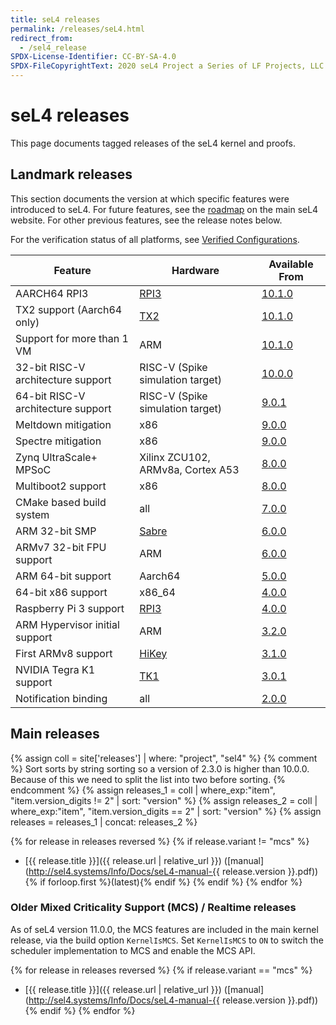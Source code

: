 ```yaml
---
title: seL4 releases
permalink: /releases/seL4.html
redirect_from:
  - /sel4_release
SPDX-License-Identifier: CC-BY-SA-4.0
SPDX-FileCopyrightText: 2020 seL4 Project a Series of LF Projects, LLC.
---
```


# seL4 releases

This page documents tagged releases of the seL4 kernel and proofs.

## Landmark releases

This section documents the version at which specific features were introduced to
seL4. For future features, see the [roadmap](https://sel4.systems/roadmap.html)
on the main seL4 website. For other previous features, see the release notes
below.

For the verification status of all platforms, see [Verified
Configurations](/projects/sel4/verified-configurations.html).

| Feature                        | Hardware                          | Available From      |
| -                              | -                                 | -                   |
| AARCH64 RPI3                   | [RPI3](/Hardware/Rpi3)            | [10.1.0](seL4_10.1.0) |
| TX2 support (Aarch64 only)     | [TX2](/Hardware/JetsonTX2)        | [10.1.0](seL4_10.1.0) |
| Support for more than 1 VM     | ARM                               | [10.1.0](seL4_10.1.0) |
| 32-bit RISC-V architecture support    | RISC-V (Spike simulation target)  | [10.0.0](seL4_10.0.0) |
| 64-bit RISC-V architecture support    | RISC-V (Spike simulation target)  | [9.0.1](seL4_9.0.1) |
| Meltdown mitigation            | x86                               | [9.0.0](seL4_9.0.0) |
| Spectre mitigation             | x86                               | [9.0.0](seL4_9.0.0) |
| Zynq UltraScale+ MPSoC         | Xilinx ZCU102, ARMv8a, Cortex A53 | [8.0.0](seL4_8.0.0) |
| Multiboot2 support             | x86                               | [8.0.0](seL4_8.0.0) |
| CMake based build system       | all                               | [7.0.0](seL4_7.0.0) |
| ARM 32-bit SMP                 | [Sabre](/Hardware/sabreLite)      | [6.0.0](seL4_6.0.0) |
| ARMv7 32-bit FPU support       | ARM                               | [6.0.0](seL4_6.0.0) |
| ARM 64-bit support             | Aarch64                           | [5.0.0](seL4_5.0.0) |
| 64-bit x86 support             | x86\_64                           | [4.0.0](seL4_4.0.0) |
| Raspberry Pi 3 support         | [RPI3](/Hardware/Rpi3)            | [4.0.0](seL4_4.0.0) |
| ARM Hypervisor initial support | ARM                               | [3.2.0](seL4_3.2.0) |
| First ARMv8 support            | [HiKey](/Hardware/HiKey)          | [3.1.0](seL4_3.1.0) |
| NVIDIA Tegra K1 support        | [TK1](/Hardware/jetsontk1)        | [3.0.1](seL4_3.0.1) |
| Notification binding           | all                               | [2.0.0](seL4_2.0.0) |

## Main releases

{% assign coll = site['releases'] | where: "project", "sel4" %}
{% comment %}
Sort sorts by string sorting so a version of 2.3.0 is higher than 10.0.0.
Because of this we need to split the list into two before sorting.
{% endcomment %}
{% assign releases_1 = coll | where_exp:"item", "item.version_digits != 2" | sort: "version"  %}
{% assign releases_2 = coll | where_exp:"item", "item.version_digits == 2" | sort: "version" %}
{% assign releases =  releases_1 | concat: releases_2 %}

{% for release in releases reversed %}
{%   if release.variant != "mcs" %}
- [{{ release.title }}]({{ release.url | relative_url }})
([manual](http://sel4.systems/Info/Docs/seL4-manual-{{ release.version }}.pdf)) {% if forloop.first %}(latest){% endif %}
{%   endif %}
{% endfor %}

### Older Mixed Criticality Support (MCS) / Realtime releases

As of seL4 version 11.0.0, the MCS features are included in the main kernel release, via the build option `KernelIsMCS`. Set `KernelIsMCS` to `ON` to switch the scheduler implementation to MCS and enable the MCS API.

{% for release in releases reversed %}
{%   if release.variant == "mcs" %}
- [{{ release.title }}]({{ release.url | relative_url }})
([manual](http://sel4.systems/Info/Docs/seL4-manual-{{ release.version }}.pdf))
{%   endif %}
{% endfor %}
